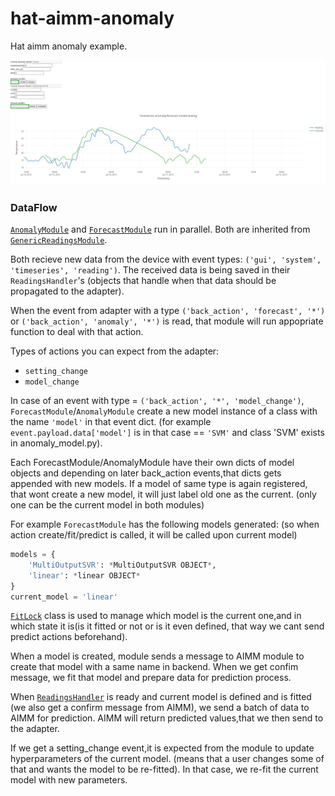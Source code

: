# hat-aimm-anomaly
Hat aimm anomaly example.

![GUI screenshot](scr.png)


### DataFlow

[```AnomalyModule```](src_py/air_supervision/modules/controller/anomaly.py) and
[```ForecastModule```](src_py/air_supervision/modules/controller/forecast.py)
run in parallel. Both are inherited from
[```GenericReadingsModule```](src_py/air_supervision/modules/controller/common.py).

Both recieve new data from the device with event types: ```('gui', 'system',
'timeseries', 'reading')```. The received data is being saved in their
```ReadingsHandler```'s (objects that handle when that data should be
propagated to the adapter).

When the event from adapter with a type ```('back_action', 'forecast', '*')```
or ```('back_action', 'anomaly', '*')``` is read, that module will run
appopriate function to deal with that action.

Types of actions you can expect from the adapter:

* ```setting_change```
* ```model_change```

In case of an event with type = ```('back_action', '*', 'model_change')```,
```ForecastModule```/```AnomalyModule``` create a new model instance of a class
with the name ```'model'``` in that event dict. (for example
```event.payload.data['model']``` is in that case == ```'SVM'``` and class
'SVM' exists in anomaly_model.py).

Each ForecastModule/AnomalyModule have their own dicts of model objects and
depending on later back_action events,that dicts gets appended with new models.
If a model of same type is again registered, that wont create a new model, it
will just label old one as the current. (only one can be the current model in
both modules)

For example ```ForecastModule``` has the following models generated: (so when
action create/fit/predict is called, it will be called upon current model)
```py
models = {
    'MultiOutputSVR': *MultiOutputSVR OBJECT*,
    'linear': *linear OBJECT*
}
current_model = 'linear'
```


[```FitLock```](src_py/air_supervision/modules/controller/common.py) class is
used to manage which model is the current one,and in which state it is(is it
fitted or not or is it even defined, that way we cant send predict actions
beforehand).

When a model is created, module sends a message to AIMM module to create that
model with a same name in backend. When we get confim message, we fit that
model and prepare data for prediction process.

When
[```ReadingsHandler```](src_py/air_supervision/modules/controller/common.py)
is ready and current model is defined and is fitted (we also get a confirm
message from AIMM), we send a batch of data to AIMM for prediction.  AIMM will
return predicted values,that we then send to the adapter.


If we get a setting_change event,it is expected from the module to update
hyperparameters of the current model. (means that a user changes some of that
and wants the model to be re-fitted). In that case, we re-fit the current model
with new parameters.

